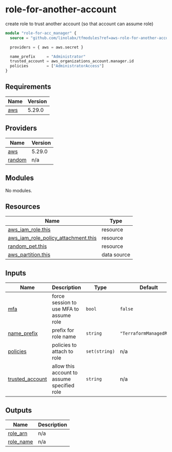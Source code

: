 # role-for-another-account

create role to trust another account (so that account can assume role)

```tf
module "role-for-acc_manager" {
  source = "github.com/linolabx/tfmodules?ref=aws-role-for-another-account@v0.0.1"

  providers = { aws = aws.secret }

  name_prefix     = "Administrator"
  trusted_account = aws_organizations_account.manager.id
  policies        = ["AdministratorAccess"]
}
```

## Requirements

| Name | Version |
|------|---------|
| <a name="requirement_aws"></a> [aws](#requirement\_aws) | 5.29.0 |

## Providers

| Name | Version |
|------|---------|
| <a name="provider_aws"></a> [aws](#provider\_aws) | 5.29.0 |
| <a name="provider_random"></a> [random](#provider\_random) | n/a |

## Modules

No modules.

## Resources

| Name | Type |
|------|------|
| [aws_iam_role.this](https://registry.terraform.io/providers/hashicorp/aws/5.29.0/docs/resources/iam_role) | resource |
| [aws_iam_role_policy_attachment.this](https://registry.terraform.io/providers/hashicorp/aws/5.29.0/docs/resources/iam_role_policy_attachment) | resource |
| [random_pet.this](https://registry.terraform.io/providers/hashicorp/random/latest/docs/resources/pet) | resource |
| [aws_partition.this](https://registry.terraform.io/providers/hashicorp/aws/5.29.0/docs/data-sources/partition) | data source |

## Inputs

| Name | Description | Type | Default | Required |
|------|-------------|------|---------|:--------:|
| <a name="input_mfa"></a> [mfa](#input\_mfa) | force session to use MFA to assume role | `bool` | `false` | no |
| <a name="input_name_prefix"></a> [name\_prefix](#input\_name\_prefix) | prefix for role name | `string` | `"TerraformManagedRole"` | no |
| <a name="input_policies"></a> [policies](#input\_policies) | policies to attach to role | `set(string)` | n/a | yes |
| <a name="input_trusted_account"></a> [trusted\_account](#input\_trusted\_account) | allow this account to assume specified role | `string` | n/a | yes |

## Outputs

| Name | Description |
|------|-------------|
| <a name="output_role_arn"></a> [role\_arn](#output\_role\_arn) | n/a |
| <a name="output_role_name"></a> [role\_name](#output\_role\_name) | n/a |
